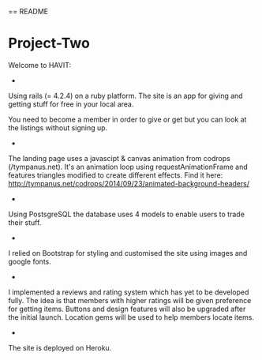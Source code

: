== README

# Project-Two

Welcome to HAVIT:

* 
Using rails (= 4.2.4) on a ruby platform.
The site is an app for giving and getting stuff for free in your local area. 

You need to become a member in order to give or get but you can look at the listings without signing up. 

* 
The landing page uses a javascipt & canvas animation from codrops (/tympanus.net). It's an animation loop using requestAnimationFrame and features triangles modified to create different effects. Find it here: http://tympanus.net/codrops/2014/09/23/animated-background-headers/

* 
Using PostsgreSQL the database uses 4 models to enable users to trade their stuff.

* 
I relied on Bootstrap for styling and customised the site using images and google fonts.
 
*
I implemented a reviews and rating system which has yet to be developed fully. The idea is that members with higher ratings will be given preference for getting items. 
Buttons and design features will also be upgraded after the initial launch. 
Location gems will be used to help members locate items. 

*
The site is deployed on Heroku. 

